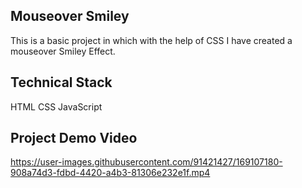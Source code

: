 ## Mouseover Smiley
This is a basic project in which with the help of CSS I have created a mouseover Smiley Effect.

## Technical Stack
HTML CSS JavaScript

## Project Demo Video


https://user-images.githubusercontent.com/91421427/169107180-908a74d3-fdbd-4420-a4b3-81306e232e1f.mp4

